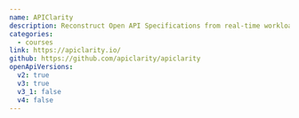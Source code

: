 ```yaml
---
name: APIClarity
description: Reconstruct Open API Specifications from real-time workload traffic seamlessly.
categories:
  - courses
link: https://apiclarity.io/
github: https://github.com/apiclarity/apiclarity
openApiVersions:
  v2: true
  v3: true
  v3_1: false
  v4: false
---
```

